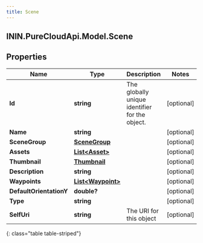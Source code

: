 ```yaml
---
title: Scene
---
```

## ININ.PureCloudApi.Model.Scene

## Properties

|Name | Type | Description | Notes|
|------------ | ------------- | ------------- | -------------|
| **Id** | **string** | The globally unique identifier for the object. | [optional] |
| **Name** | **string** |  | [optional] |
| **SceneGroup** | [**SceneGroup**](SceneGroup.html) |  | [optional] |
| **Assets** | [**List&lt;Asset&gt;**](Asset.html) |  | [optional] |
| **Thumbnail** | [**Thumbnail**](Thumbnail.html) |  | [optional] |
| **Description** | **string** |  | [optional] |
| **Waypoints** | [**List&lt;Waypoint&gt;**](Waypoint.html) |  | [optional] |
| **DefaultOrientationY** | **double?** |  | [optional] |
| **Type** | **string** |  | [optional] |
| **SelfUri** | **string** | The URI for this object | [optional] |
{: class="table table-striped"}



